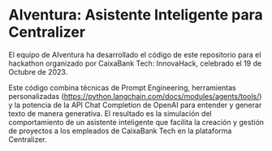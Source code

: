 # AIventura: Asistente Inteligente para Centralizer
El equipo de AIventura ha desarrollado el código de este repositorio para el hackathon organizado por CaixaBank Tech: InnovaHack, celebrado el 19 de Octubre de 2023.

Este código combina técnicas de Prompt Engineering, herramientas personalizadas (https://python.langchain.com/docs/modules/agents/tools/) y la potencia de la API Chat Completion de OpenAI para entender y generar texto de manera generativa. El resultado es la simulación del comportamiento de un asistente inteligente que facilita la creación y gestión de proyectos a los empleados de CaixaBank Tech en la plataforma Centralizer.



